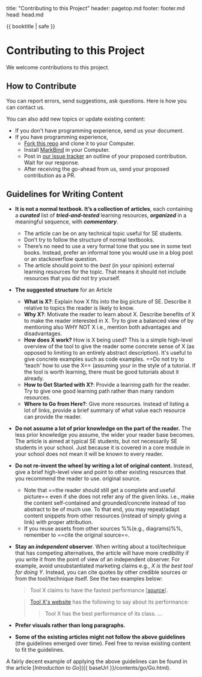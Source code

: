 <frontmatter>
  title: "Contributing to this Project"
  header: pagetop.md
  footer: footer.md
  head: head.md
</frontmatter>

<div class="website-content">

{{ booktitle | safe }}

# Contributing to this Project

We welcome contributions to this project.

## How to Contribute

You can report errors, send suggestions, ask questions. <trigger trigger="click" for="modal:contributing-contactInfo">Here</trigger> is how you can contact us.

You can also add new topics or update existing content:
* If you don't have programming experience, <trigger trigger="click" for="modal:contributing-contactInfo">send us</trigger> your document.
* If you have programming experience,
  * [Fork this repo](https://github.com/se-edu/learningresources/fork) and clone it to your Computer.
  * Install [MarkBind](https://markbind.github.io) in your Computer.
  * Post in [our issue tracker](https://github.com/nus-oss/learningresources/issues) an outline of your proposed contribution. Wait for our response.
  * After receiving the go-ahead from us, send your proposed contribution as a PR.

<modal large header="How to contact us" id="modal:contributing-contactInfo">
  <include src="about.md#contact-info" />
</modal>

## Guidelines for Writing Content

* **It is not a normal textbook. It’s a collection of articles**, each containing a **_curated_** list of **_tried-and-tested_** learning resources, **_organized_** in a meaningful sequence, with **_commentary_**.
  * The article can be on any technical topic useful for SE students.
  * Don’t try to follow the structure of normal textbooks.
  * There’s no need to use a very formal tone that you see in some text books. Instead, prefer an informal tone you would use in a blog post or an stackoverflow question.
  * The article should point to the _best_ (in your opinion) external learning resources for the topic. That means it should not include resources that you did not try yourself.
* ****The suggested structure**** for an Article
  * **What is X?**: Explain how X fits into the big picture of SE. Describe it relative to topics the reader is likely to know.
  * **Why X?**: Motivate the reader to learn about X. Describe benefits of X to make the reader interested in X. Try to give a balanced view of by mentioning also WHY NOT X i.e., mention both advantages and disadvantages.
  * **How does X work?** How is X being used? This is a simple high-level overview of the tool to give the reader some concrete sense of X (as opposed to limiting to an entirely abstract description). It's useful to give concrete examples such as code examples. ==Do not try to 'teach' how to use the X== (assuming your in the style of a tutorial. If the tool is worth learning, there must be good tutorials about it already.
  * **How to Get Started with X?**: Provide a learning path for the reader. Try to give one good learning path rather than many random resources.
  * **Where to Go from Here?**: Give more resources. Instead of listing a lot of links, provide a brief summary of what value each resource can provide the reader.
* **Do not assume a lot of prior knowledge on the part of the reader.** The less prior knowledge you assume, the wider your reader base becomes. The article is aimed at typical SE students, but not necessarily SE students in your school. Just because it is covered in a core module in your school does not mean it will be known to every reader.
* **Do not re-invent the wheel by writing a lot of original content.** Instead, give a brief high-level view and point to other existing resources that you recommend the reader to use.
  original source.
  * Note that ==the reader should still get a complete and useful picture== even if she does not refer any of the given links. i.e., make the content self-contained and grounded/concrete instead of too abstract to be of much use. To that end, you may repeat/adapt content snippets from other resources (instead of simply giving a link) with proper attribution.
  * If you reuse assets from other sources %%(e.g., diagrams)%%, remember to ==cite the original source==.
* **Stay an _independent_ observer**. When writing about a tool/technique that has competing alternatives, the article will have more credibility if you write it from the point of view of an independent observer. For example, avoid unsubstantiated marketing claims e.g., _X is the best tool for doing Y_. Instead, you can cite quotes by other credible sources or from the tool/technique itself. See the two examples below:
  > Tool X claims to have the fastest performance [[source]()].
  
  > [Tool X's website]() has the following to say about its performance:
  >> Tool X has the best performance of its class. ...
* **Prefer visuals rather than long paragraphs.**
* **Some of the existing articles might not follow the above guidelines** (the guidelines emerged over time). Feel free to revise existing content to fit the guidelines.

<box type="tip">

A fairly decent example of applying the above guidelines can be found in the article [_Introduction to Go_]({{ baseUrl }}/contents/go/Go.html).
</box>



</div>
